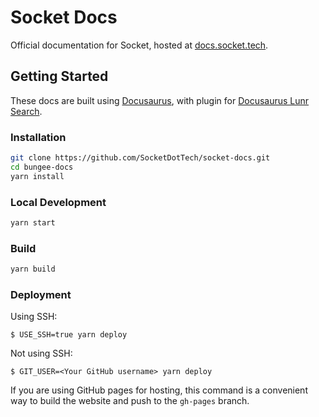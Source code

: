 # Socket Docs

Official documentation for Socket, hosted at [docs.socket.tech](https://docs.socket.tech).

## Getting Started

These docs are built using [Docusaurus](https://docusaurus.io/), with plugin for [Docusaurus Lunr Search](https://github.com/daldridge/docusaurus-plugin-lunr).

### Installation

```bash
git clone https://github.com/SocketDotTech/socket-docs.git
cd bungee-docs
yarn install
```

### Local Development

```bash
yarn start
```

### Build

```bash
yarn build
```

### Deployment

Using SSH:

```
$ USE_SSH=true yarn deploy
```

Not using SSH:

```
$ GIT_USER=<Your GitHub username> yarn deploy
```

If you are using GitHub pages for hosting, this command is a convenient way to build the website and push to the `gh-pages` branch.
